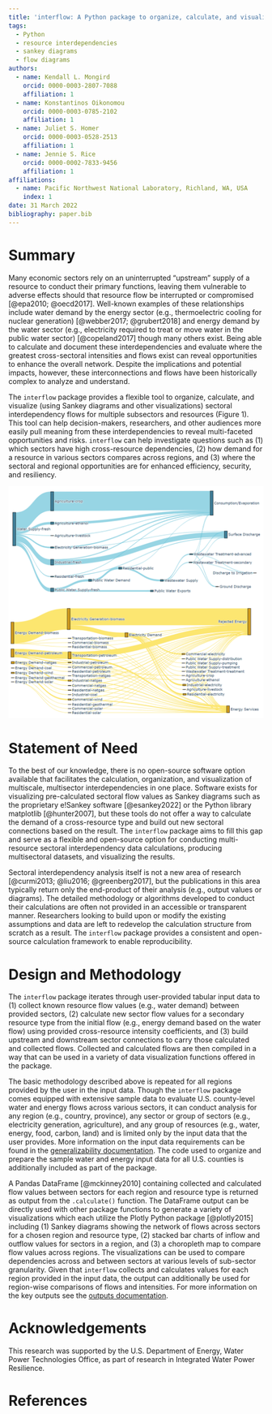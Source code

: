 ```yaml
---
title: 'interflow: A Python package to organize, calculate, and visualize sectoral interdependency flow data'
tags:
  - Python
  - resource interdependencies
  - sankey diagrams
  - flow diagrams 
authors:
  - name: Kendall L. Mongird
    orcid: 0000-0003-2807-7088
    affiliation: 1
  - name: Konstantinos Oikonomou
    orcid: 0000-0003-0785-2102
    affiliation: 1
  - name: Juliet S. Homer
    orcid: 0000-0003-0528-2513
    affiliation: 1
  - name: Jennie S. Rice
    orcid: 0000-0002-7833-9456
    affiliation: 1
affiliations:
  - name: Pacific Northwest National Laboratory, Richland, WA, USA
    index: 1
date: 31 March 2022
bibliography: paper.bib
---
```


# Summary

Many economic sectors rely on an uninterrupted “upstream” supply of a resource to conduct their primary functions, leaving them vulnerable to adverse effects should that resource flow be interrupted or compromised [@epa2010; @oecd2017]. Well-known examples of these relationships include water demand by the energy sector (e.g., thermoelectric cooling for nuclear generation) [@webber2017; @grubert2018] and energy demand by the water sector (e.g., electricity required to treat or move water in the public water sector) [@copeland2017] though many others exist. Being able to calculate and document these interdependencies and evaluate where the greatest cross-sectoral intensities and flows exist can reveal opportunities to enhance the overall network. Despite the implications and potential impacts, however, these interconnections and flows have been historically complex to analyze and understand.

The `interflow` package provides a flexible tool to organize, calculate, and visualize (using Sankey diagrams and other visualizations) sectoral interdependency flows for multiple subsectors and resources (Figure 1).  This tool can help decision-makers, researchers, and other audiences more easily pull meaning from these interdependencies to reveal multi-faceted opportunities and risks. `interflow` can help investigate questions such as (1) which sectors have high cross-resource dependencies, (2) how demand for a resource in various sectors compares across regions, and (3) where the sectoral and regional opportunities are for enhanced efficiency, security, and resiliency.

![Example Sankey Diagrams Demonstrating the Flow of Water and Energy Across Sectors.\label{fig:fig1}](fig1.png)

# Statement of Need

To the best of our knowledge, there is no open-source software option available that facilitates the calculation, organization, and visualization of multiscale, multisector interdependencies in one place. Software exists for visualizing pre-calculated sectoral flow values as Sankey diagrams such as the proprietary e!Sankey software [@esankey2022] or the Python library matplotlib [@hunter2007], but these tools do not offer a way to calculate the demand of a cross-resource type and build out new sectoral connections based on the result. The `interflow` package aims to fill this gap and serve as a flexible and open-source option for conducting multi-resource sectoral interdependency data calculations, producing multisectoral datasets, and visualizing the results.

Sectoral interdependency analysis itself is not a new area of research [@curmi2013; @liu2016; @greenberg2017], but the publications in this area typically return only the end-product of their analysis (e.g., output values or diagrams). The detailed methodology or algorithms developed to conduct their calculations are often not provided in an accessible or transparent manner. Researchers looking to build upon or modify the existing assumptions and data are left to redevelop the calculation structure from scratch as a result. The `interflow` package provides a consistent and open-source calculation framework to enable reproducibility.

# Design and Methodology

The `interflow` package iterates through user-provided tabular input data to (1) collect known resource flow values (e.g., water demand) between provided sectors, (2) calculate new sector flow values for a secondary resource type from the initial flow (e.g., energy demand based on the water flow) using provided cross-resource intensity coefficients, and (3) build upstream and downstream sector connections to carry those calculated and collected flows. Collected and calculated flows are then compiled in a way that can be used in a variety of data visualization functions offered in the package.

The basic methodology described above is repeated for all regions provided by the user in the input data. Though the `interflow` package comes equipped with extensive sample data to evaluate U.S. county-level water and energy flows across various sectors, it can conduct analysis for any region (e.g., country, province), any sector or group of sectors (e.g., electricity generation, agriculture), and any group of resources (e.g., water, energy, food, carbon, land) and is limited only by the input data that the user provides. More information on the input data requirements can be found in the [generalizability documentation](https://pnnl.github.io/interflow/user_guide.html#generalizability). The code used to organize and prepare the sample water and energy input data for all U.S. counties is additionally included as part of the package.

A Pandas DataFrame [@mckinney2010] containing collected and calculated flow values between sectors for each region and resource type is returned as output from the `.calculate()` function. The DataFrame output can be directly used with other package functions to generate a variety of visualizations which each utilize the Plotly Python package [@plotly2015] including (1) Sankey diagrams showing the network of flows across sectors for a chosen region and resource type, (2) stacked bar charts of inflow and outflow values for sectors in a region, and (3) a choropleth map to compare flow values across regions. The visualizations can be used to compare dependencies across and between sectors at various levels of sub-sector granularity. Given that `interflow` collects and calculates values for each region provided in the input data, the output can additionally be used for region-wise comparisons of flows and intensities. For more information on the key outputs see the [outputs documentation](https://pnnl.github.io/interflow/user_guide.html#key-outputs).

# Acknowledgements

This research was supported by the U.S. Department of Energy, Water Power Technologies Office, as part of research in Integrated Water Power Resilience.

# References
